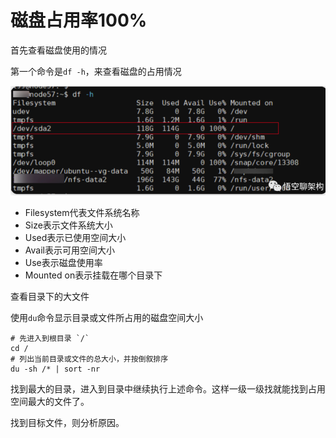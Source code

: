 # 磁盘占用率100%

首先查看磁盘使用的情况

第一个命令是`df -h`，来查看磁盘的占用情况

![image-20221127090411278](磁盘占用.assets/image-20221127090411278.png)

- Filesystem代表文件系统名称
- Size表示文件系统大小
- Used表示已使用空间大小
- Avail表示可用空间大小
- Use表示磁盘使用率
- Mounted on表示挂载在哪个目录下



查看目录下的大文件

使用`du`命令显示目录或文件所占用的磁盘空间大小

```shell
# 先进入到根目录 `/`
cd /
# 列出当前目录或文件的总大小，并按倒叙排序
du -sh /* | sort -nr
```

找到最大的目录，进入到目录中继续执行上述命令。这样一级一级找就能找到占用空间最大的文件了。

找到目标文件，则分析原因。
